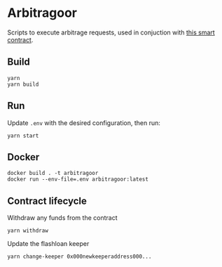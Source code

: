 # Arbitragoor

Scripts to execute arbitrage requests, used in conjuction with [this smart contract](https://github.com/kargakis/arbitrage-contracts).

## Build

```
yarn
yarn build
```

## Run

Update `.env` with the desired configuration, then run:
```
yarn start
```

## Docker

```
docker build . -t arbitragoor
docker run --env-file=.env arbitragoor:latest
```

## Contract lifecycle

Withdraw any funds from the contract
```
yarn withdraw
```

Update the flashloan keeper
```
yarn change-keeper 0x000newkeeperaddress000...
```
